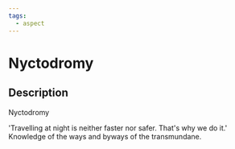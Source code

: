 ```yaml
---
tags:
  - aspect
---
```


# Nyctodromy

## Description
Nyctodromy

'Travelling at night is neither faster nor safer. That's why we do it.' Knowledge of the ways and byways of the transmundane.
